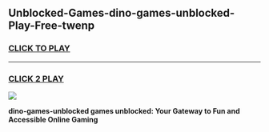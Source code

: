 
## Unblocked-Games-dino-games-unblocked-Play-Free-twenp
<h3>
<a href="https://premium76.site?title=dino-games-unblocked&ref=10A">CLICK TO PLAY</a></h3>
<hr>

<h3>
<a href="https://premium76.site?title=dino-games-unblocked&ref=10A">CLICK 2 PLAY</a>
  
</h3>

<a href="https://premium76.site?title=dino-games-unblocked&ref=10A"><img src="https://clearcache.store/games.png"></a>


**dino-games-unblocked games unblocked: Your Gateway to Fun and Accessible Online Gaming**
